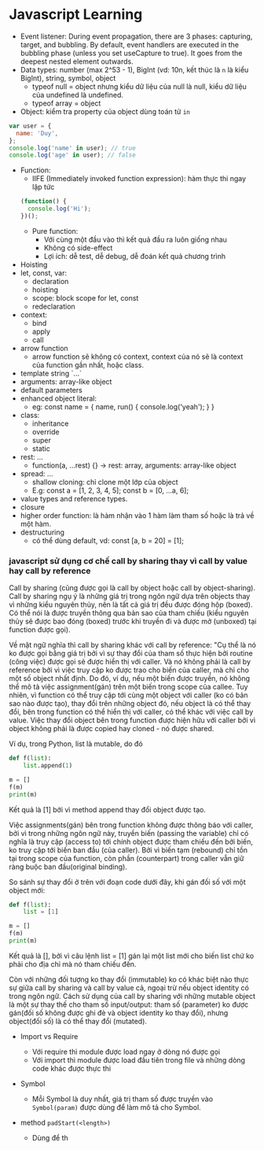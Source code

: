 # Javascript Learning
- Event listener: During event propagation, there are 3 phases: capturing, target, and bubbling. By default, event handlers are executed in the bubbling phase (unless you set useCapture to true). It goes from the deepest nested element outwards.
- Data types: number (max  2^53 - 1), BigInt (vd: 10n, kết thúc là `n` là kiểu BigInt), string, symbol, object
  - typeof null = object nhưng kiểu dữ liệu của null là null, kiểu dữ liệu của undefined là undefined.
  - typeof array = object
- Object: kiểm tra property của object dùng toán tử `in` 
```javascript
var user = {
  name: 'Duy',
};
console.log('name' in user); // true
console.log('age' in user); // false
```
- Function:
  - IIFE (Immediately invoked function expression): hàm thực thi ngay lập tức
  ```javascript
  (function() {
    console.log('Hi');
  })();
  ```
  - Pure function:
    - Với cùng một đầu vào thì kết quả đầu ra luôn giống nhau
    - Không có side-effect
    - Lợi ích: dễ test, dễ debug, dễ đoán kết quả chương trình
- Hoisting
- let, const, var:
  - declaration
  - hoisting
  - scope: block scope for let, const
  - redeclaration
- context:
  - bind
  - apply
  - call
- arrow function
  - arrow function sẽ không có context, context của nó sẽ là context của function gần nhất, hoặc class.
- template string \`...\`
- arguments: array-like object
- default parameters
- enhanced object literal:
  - eg: const name = {
        name,
        run() {
          console.log('yeah');
        }
    }
- class:
  - inheritance
  - override
  - super
  - static
- rest: ...
  - function(a, ...rest) {} -> rest: array, arguments: array-like object
- spread: ...
  - shallow cloning: chỉ clone một lớp của object
  - E.g: 
    const a = \[1, 2, 3, 4, 5\];
    const b = \[0, ...a, 6\];
- value types and reference types.
- closure
- higher order function: là hàm nhận vào 1 hàm làm tham số hoặc là trả về một hàm.
- destructuring
  - có thể dùng default, vd: const \[a, b = 20\] = \[1\];

### javascript sử dụng cơ chế call by sharing thay vì call by value hay call by reference
Call by sharing (cũng được gọi là call by object hoặc call by object-sharing). Call by sharing ngụ ý là những giá trị trong ngôn ngữ dựa trên objects thay vì những kiểu nguyên thủy, nên là tất cả giá trị đều được đóng hộp (boxed). Có thể nói là được truyền thông qua bản sao của tham chiếu (kiểu nguyên thủy sẽ được bao đóng (boxed) trước khi truyền đi và được mở (unboxed) tại function được gọi).

Về mặt ngữ nghĩa thì call by sharing khác với call by reference: "Cụ thể là nó ko được gọi bằng giá trị bởi vì sự thay đổi của tham số thực hiện bởi routine (công việc) được gọi sẽ được hiển thị với caller. Và nó không phải là call by reference bởi vì việc truy cập ko được trao cho biến của caller, mà chỉ cho một số object nhất định. Do đó, ví dụ, nếu một biến được truyền, nó không thể mô tả việc assignment(gán) trên một biến trong scope của callee. Tuy nhiên, vì function có thể truy cập tới cùng một object với caller (ko có bản sao nào được tạo), thay đổi trên những object đó, nếu object là có thể thay đổi, bên trong function có thể hiển thị với caller, có thể khác với việc call by value. Việc thay đổi object bên trong function được hiện hữu với caller bởi vì object không phải là được copied hay cloned - nó được shared.

Ví dụ, trong Python, list là mutable, do đó
```python
def f(list):
    list.append(1)

m = []
f(m)
print(m)
```
Kết quả là [1] bởi vì method append thay đổi object được tạo.

Việc assignments(gán) bên trong function không được thông báo với caller, bởi vì trong những ngôn ngữ này, truyền biến (passing the variable) chỉ có nghĩa là truy cập (access to) tới chính object được tham chiếu đến bởi biến, ko truy cập tới biến ban đầu (của caller). Bởi vì biến tạm (rebound) chỉ tồn tại trong scope của function, còn phần (counterpart) trong caller vẫn giữ ràng buộc ban đầu(original binding).

So sánh sự thay đổi ở trên với đoạn code dưới đây, khi gán đối số với một object mới:

```python
def f(list):
    list = [1]

m = []
f(m)
print(m)
```

Kết quả là [], bởi vì câu lệnh list = [1] gán lại một list mới cho biến list chứ ko phải cho địa chỉ mà nó tham chiếu đến.

Còn với những đối tượng ko thay đổi (immutable) ko có khác biệt nào thực sự giữa call by sharing và call by value cả, ngoại trừ nếu object identity có trong ngôn ngữ. Cách sử dụng của call by sharing với những mutable object là một sự thay thế cho tham số input/output: tham số (parameter) ko được gán(đối số không được ghi đè và object identity ko thay đổi), nhưng object(đối số) là có thể thay đổi (mutated).

- Import vs Require
  - Với require thì module được load ngay ở dòng nó được gọi
  - Với import thì module được load đầu tiên trong file và những dòng code khác được thực thi
  
- Symbol
  - Mỗi Symbol là duy nhất, giá trị tham số được truyền vào `Symbol(param)` được dùng để làm mô tả cho Symbol.
- method `padStart(<length>)`
  - Dùng để th
